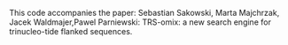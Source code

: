 This code accompanies the paper:
Sebastian Sakowski, Marta Majchrzak, Jacek Waldmajer,Pawel Parniewski: TRS-omix: a new search engine for trinucleo-tide flanked sequences.
